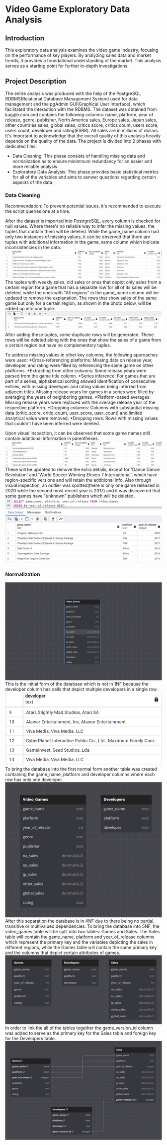 # Video Game Exploratory Data Analysis
## Introduction
This exploratory data analysis examines the video game industry, focusing on the performance of key players. By analyzing sales data and market trends, it provides a foundational understanding of the market. This analysis serves as a starting point for further in-depth investigations. 

## Project Description
The enitre analysis was produced with the help of the PostgreSQL RDBMS(Relational Database Management System) used for data management and the pgAdmin GUI(Graphical User Interface), which facilitated the interaction with the RDBMS.
The dataset was obtained from kaggle.com and contains the following columns: name, platform, year of release, genre, publisher, North America sales, Europe sales, Japan sales, other countries sales, global sales, critics score, critics count, users score, users count, developer and rating(ESRB). All sales are in millions of dollars. It's important to acknowledge that the overall quality of this analysis heavily depends on the quality of the data.
The project is divided into 2 phases with dedicated files: 
* Data Cleaning: This phase consists of handling missing data and normalization as to ensure minimmum redundancy for an easier and more reliable analysis.
* Exploratory Data Analysis: This phase provides basic statistical metrics for all of the variables and aims to asnwer questions regarding certain aspects of the data.

### Data Cleaning
Recommendation: To prevent potential issues, it's recommended to execute the script queries one at a time.

After the dataset is imported into PostrgreSQL, every column is checked for null values. Where there's no reliable way to infer the missing values, the tuples that contain them will be deleted.
While the game_name column had only two instances of missing values, it can be observed that there are tuples with additional information in the game_name column which indicate inconsistencies in the data.
![Example](images/name_irreg.png)
The tuples with weekly sales, old sales or ones that depict only sales from a certain region for a game that has a separate row
for all of its sales will be deleted, while the ones with "All regions" in the game_name column will be updated to remove the explanation.
The rows that show sales of the same game but only for a certain region, as shown in the photo below, will be added up into one tuple.
![Example](images/Divided_sales.png)
After adding these tuples, some duplicate rows will be generated. These rows will be deleted along with the ones that show the sales of a game from a certain region but have no complementary tuples.

To address missing values in other key columns, the following approaches were used:
*Cross-referencing platforms: Missing data on release year, developer, and rating were filled by referencing the same game on other platforms.
*Extracting from other columns: Some release years were parsed from the game title column.
*Series inference: For games that are part of a series, alphabetical sorting allowed identification of consecutive entries, with missing developer and rating values being inferred from adjacent titles. Missing release years for games in a series were filled by averaging the years of neighboring games.
*Platform-based averages: Missing release years were replaced with the average release year of the respective platform.
*Dropping columns: Columns with substantial missing data (critic_score, critic_count, user_score, user_count) and limited analytical value were removed.
*Dropping rows: Rows with missing values that couldn't have been inferred were deleted.

Upon visual inspection, it can be observed that some game names still contain additional information in parentheses.
![Remaining names](images/Remaining_names.png) 
These will be updated to remove the extra details, except for 'Dance Dance Revolution' and 'World Soccer Winning Eleven 7 International', which have region-specific versions and will retain the additional info.
Also through visual inspection, an outlier was spotted(there is only one game released in 2020 while the second most recent year is 2017) and it was discovered that some games have "unknown" publishers which will be deleted.
![Outlier](images/2020.png) 

### Normalization
![Initial database](images/diagram1.png)
This is the initial form of the database which is not in 1NF because the developer column has cells that depict multiple developers in a single row.
![Multiple developers example](images/Multiple_devs.png)
To bring the database into the first normal form another table was created containing the game_name, platform and developer columns where each row has only one developer.
![4NF database](images/diagram2.png)
After this separation the database is in 4NF due to there being no partial, transitive or multivalued dependencies. To bring the database into 5NF, the video_games table will be split into two tables: Games and Sales. The Sales table will contain the game_name, platform and year_of_release columns which represent the primary key and the variables depicting the sales in different regions, while the Games table will contain the same primary key and the columns that depict certain attributes of games.
![5NF database](images/5NF.png)
In order to link the all of the tables together the game_version_id column was added to serve as the primary key for the Sales table and foreign key for the Developers table.
![Fully normalized database](images/Finished_diagram.png)